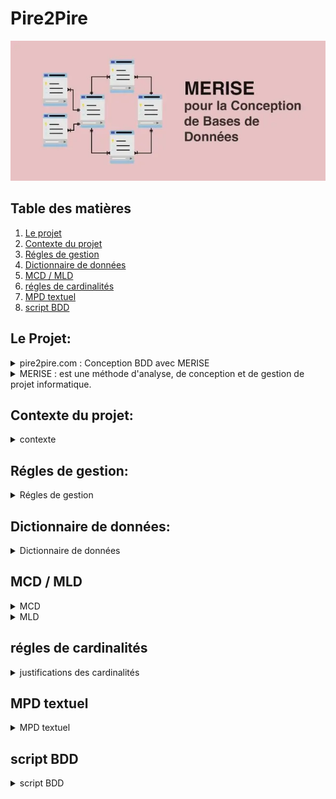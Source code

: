 # Pire2Pire

![image pire2pire](https://github.com/LegrandThomas/Pire2Pire/blob/main/assets/img/pire2pire_img.webp)

## Table des matières

1. [Le projet](#Le-Projet)
2. [Contexte du projet](#Contexte-du-projet)
3. [Régles de gestion](#Régles-de-gestion)
4. [Dictionnaire de données](#Dictionnaire-de-données)
5. [MCD / MLD](#mcd--mld)
6. [régles de cardinalités](#régles-de-cardinalités)
7. [MPD textuel](#Mpd-textuel)
8. [script BDD](#Script-BDD)

## Le Projet:

<details>
   <summary>pire2pire.com : Conception BDD avec MERISE</summary>
    Votre mission est de concevoir la base de données d’une plateforme de formation en ligne nommée pire2pire.com à l'aide de la méthode MERISE.
 </details>

<details>
   <summary>MERISE : est une méthode d'analyse, de conception et de gestion de projet informatique. </summary>
    Merise est une méthodologie de modélisation à usage général dans le domaine du
développement de systèmes d’information, du génie logiciel et de la gestion de projet.
Introduit pour la première fois au début des années 1980, il était largement utilisé en France.
Il a été développé et perfectionné à un point tel que la plupart des grandes organisations
gouvernementales, commerciales et industrielles françaises l'ont adopté.
Merise procède à un traitement séparé des données et des processus, où la vue des données est
modélisée en trois étapes: de la conception à la physique en passant par la logique. De même,
la vue axée sur les processus passe par les trois étapes conceptuelle, organisationnelle et
opérationnelle. Ces étapes du processus de modélisation sont parallèles aux étapes du cycle de
vie: planification stratégique, étude préliminaire, étude détaillée, développement, mise en
œuvre et maintenance. C'est une méthode d'analyse basée sur le modèle entité-relation. En
utilisant Merise, vous pouvez concevoir des tables avec des relations pour créer une base de
données relationnelle.
 </details>

 ## Contexte du projet:
  
  <details>
      <summary>contexte</summary>
      Les formations sont organisés en modules.

​

Chaque module est caractérisé par un numéro de module sous forme de Semantic Versionning, un intitulé, un objectif pédagogique, un contenu (textes, images et vidéos), une durée en heures, un ou plusieurs tags et un auteur.

​

Un module peut faire partie d'une ou plusieurs formations, comme par exemple un pire module "Commandes de base Git" pourrait faire partie d'une pire formation "Frontend Javascript" et "DevOps", voir  plus.

​

Une lecçon peut contenir un texte et/ou une image et/ou une vidéo.

​

​

Les apprenants peuvent s'inscrire à une ou plusieurs formations, ils peuvent choisir de ne pas suivre certains des modules s'ils possèdent déjà, par exemple, les compétences. Autrement dit, ils peuvent arbitrairement valider les modules de leur choix en un clic.

​

Chaque apprenant est évalué pour chaque module et possède un état de fin de module (OK / KO).

​

Une formation est considérée comme terminée lorsque tous les modules ont été validés.

​

Chaque apprenant est caractérisé par un numéro d’inscription unique, un nom, un prénom, une adresse et une date de naissance.

​

Un formateurs est auteur d'un module pour une formation donnée, chaque formateur est caractérisé par un code, un nom, un prénom.

​

  </details>

   ## Régles de gestion:
  
  <details>
      <summary>Régles de gestion</summary>
     Entités et Règles de Gestion


Vue d'ensemble des entités

    Visitors (uniquement pour les régles de gestions)
    Users
    Roles 
    Statuses 
    Tags 
    Profiles
    Formations
    Modules
    Lessons
    Contents
    Compose
    Follow
    To Tag
    Validate
    Study



Visitors

    Règles de gestion :
        Peut consulter et naviguer sur l’application.
        Peut s’inscrire et créer son compte en fournissant les informations nécessaires à l’inscription.
        Devient apprenant suite à l'inscription.

users:
    Un user à 1 et 1 seul rôle qui déterminera les ses autorisations

     Attribut particuliers :
        Identification_code : code d'identification commençant par un lettre  associé à un rôle puis des chiffres, doit etre unique afin que chaque apprenant, formateur ou administrateur aient un code d'identification unique.
        exemple pour un 'student' : S051, un 'trainer' : T421, un administrator : A121

  user avec le role d'apprenant (student)

    Règles de gestion :
        Peut consulter et naviguer sur l’application.
        Peut s’identifier sur l’application en renseignant ses informations de connexion.
        Peut modifier ses informations de profil.
        Peut se désinscrire (désactivation) et/ou supprimer son compte.
        Peut utiliser son droit d’accès, de rectification ou suppression des données.
        Peut rechercher zéro ou plusieurs modules par leur nom, tag, etc.
        Peut consulter zéro ou plusieurs formations.
        Peut s’inscrire ou suivre zéro ou plusieurs formations.
        Ne peut souscrire à une formation que s’il ne la suit pas déjà.
        Peut suivre zéro ou plusieurs modules d’une formation.
        Peut suivre zéro ou plusieurs leçons d’un module.
        Peut avoir zéro ou plusieurs leçons validées.
        Peut s’auto-valider zéro ou plusieurs leçons.
        Peut avoir zéro ou plusieurs modules validés.
        Peut avoir zéro ou plusieurs formations validées.
        Peut suivre sa progression pour une formation, un module, y compris les leçons validées.

user avec le role formateurs (trainer)

    Règles de gestion :
        Peut consulter et naviguer sur l’application.
        Peut s’identifier sur l’application en renseignant ses informations de connexion.
        Peut modifier ses informations de profil.
        Peut utiliser son droit d’accès, de rectification ou suppression des données.
        Peut rechercher zéro ou plusieurs modules par leur nom, tag, etc.
        Peut consulter zéro ou plusieurs formations.
        Peut créer zéro ou plusieurs formations.
        Peut changer le statut de zéro ou plusieurs de ses formations (crées par lui), en brouillon, en ligne ou retirée.
        Peut modifier zéro ou plusieurs de ses formations (crées par lui), nom, description, contenu, etc.
        Peut être auteur de zéro ou plusieurs modules.
        Peut être auteur de zéro ou plusieurs leçons.
        Peut créer, modifier, supprimer un tag.

user avec le role administrateur (administrateur)

    Règles de gestion :
        Peut modifier le role d'un user.
Roles

    Règles de gestion :
        Doit avoir un id unique un nom unique
        Le code_role_prefix doit être unique est composé d'une lettre

Profiles

    Règles de gestion :
        Doit avoir un id unique et un pseudo unique.


Formations

    Règles de gestion :
        Doit avoir un nom unique et un numéro de formation unique.
        Doit avoir un et un seul statut (en ligne, brouillon, retirée).
        Est constituée de zéro ou plusieurs modules.
        Une formation au statut 'en ligne' doit comporter au moins un module au statut 'en ligne'.
        Est suivie par zéro ou plusieurs apprenants.
        Peut être validée par zéro ou plusieurs apprenants.

Modules

   
    Règles de gestion :
        Doit avoir un nom unique et un numéro de module unique.
        Doit avoir un et un seul statut (en ligne, brouillon, retirée).
        Est constitué de zéro ou plusieurs leçons.
        Un module au statut 'en ligne' doit être constitué d’une à plusieurs leçons aux statuts 'en ligne'.
        Peut être dans zéro ou plusieurs formations.
        Peut être suivi par zéro ou plusieurs apprenants.
        Peut être validé par zéro ou plusieurs apprenants.

Leçons


    Règles de gestion :
        Doit avoir un nom unique et un numéro de leçon unique.
        Doit avoir un et un seul statut (en ligne, brouillon, retirée).
        Peut avoir zéro ou un contenu

Statuses

    Règles de gestion :
        Doit avoir un nom unique et un numéro de statuts unique.

Tags
  
    Règles de gestion :
        Doit avoir un nom unique et un numéro de tags unique.

contents

     Règles de gestion :
        Doit avoir un numéro de contenu unique.
        Le text_name doit être unique.
        Le img_name doit être unique.
        Le video_name doit être unique.


Règles de Gestion Complètes
Utilisateurs

    Un utilisateur doit avoir un rôle unique parmi Apprenant, Formateur, et Administrateur.
    Un utilisateur doit avoir une adresse e-mail unique.
    Un utilisateur peut s'identifier sur l'application en renseignant ses informations de connexion.
    Un utilisateur peut modifier ses informations de profil.
    Un utilisateur peut se désinscrire et/ou supprimer son profil.
    Un utilisateur peut utiliser son droit d’accès, de rectification ou suppression des données.

Apprenants

    Un apprenant doit avoir un numéro d’apprenant unique.
    Un apprenant peut consulter et naviguer sur l’application.
    Un apprenant peut rechercher zéro ou plusieurs formations par leur nom, tag, etc.
    Un apprenant peut consulter zéro ou plusieurs formations.
    Un apprenant peut s’inscrire ou suivre zéro ou plusieurs formations.
    Un apprenant ne peut souscrire à une formation que s’il ne la suit pas déjà.
    Un apprenant peut suivre zéro ou plusieurs modules d’une formation.
    Un apprenant peut suivre zéro ou plusieurs leçons d’un module.
    Un apprenant peut avoir zéro ou plusieurs leçons validées.
    Un apprenant peut s’auto-valider zéro ou plusieurs leçons.
    Un apprenant peut avoir zéro ou plusieurs modules validés.
    Un apprenant peut avoir zéro ou plusieurs formations validées.
    Un apprenant peut suivre sa progression pour une formation, un module, y compris les leçons validées.

Formateurs

    Un formateur doit avoir un numéro de formateur unique.
    Un formateur peut rechercher zéro ou plusieurs formations par leur nom, tag, etc.
    Un formateur peut consulter zéro ou plusieurs formations.
    Un formateur peut créer zéro ou plusieurs formations.
    Un formateur peut changer le statut de zéro ou plusieurs de ses formations (crées par lui) en brouillon, en ligne ou retirée.
    Un formateur peut modifier zéro ou plusieurs de ses formations (crées par lui), nom, description, contenu, etc.
    Un formateur peut être auteur de zéro ou plusieurs modules.
    Un formateur peut être auteur de zéro ou plusieurs leçons.
    Un formateur peut créer, modifier, supprimer un tag.

Administrateurs


    Un administrateur peut attribuer et révoquer des rôles utilisateurs.
 

Formations

    Une formation doit avoir un nom unique et un numéro de formation unique.
    Une formation doit avoir un et un seul statut (en ligne, brouillon, retirée).
    Une formation est constituée de zéro ou plusieurs modules.
    Une formation au statut 'en ligne' doit comporter au moins un module au statut 'en ligne'.
    Une formation est suivie par zéro ou plusieurs apprenants.
    Une formation peut être validée par zéro ou plusieurs apprenants.

Modules

    Un module doit avoir un nom unique et un numéro de module unique.
    Un module doit avoir un et un seul statut (en ligne, brouillon, retirée).
    Un module a un ou plusieurs auteurs (formateurs).
    Un module est constitué de zéro ou plusieurs leçons.
    Un module au statut 'en ligne' doit être constitué d’une à plusieurs leçons aux statuts 'en ligne'.
    Un module peut être dans zéro ou plusieurs formations.
    Un module peut être suivi par zéro ou plusieurs apprenants.
    Un module peut être validé par zéro ou plusieurs apprenants.

Leçons

    Une leçon doit avoir un nom unique et un numéro de leçon unique.
    Une leçon doit avoir un et un seul statut (en ligne, brouillon, retirée).
    Une leçon a un ou plusieurs auteurs (formateurs).
    Une leçon doit avoir un texte et une vidéo.
    Une leçon peut avoir une ou plusieurs images.
    Une leçon doit avoir un ou plusieurs tags.

Statuts

    Un statut doit avoir un nom unique.

Tags

    Un tag doit avoir un nom unique.



​

  </details>
  
  ## Dictionnaire de données:
  
  <details>
      <summary>Dictionnaire de données</summary>

### Table : roles

| Attribut            | Type          | Longueur | Contraintes      | Description          | Exemple                                |
|---------------------|---------------|----------|-----------------|----------------------|---------------------------------------|
| id_roles            | SERIAL        | -        | PRIMARY KEY     | Identifiant du rôle  | 123                                   |
| name                | VARCHAR(50)   | 50       | NOT NULL, UNIQUE| Nom du rôle          | Formateur                             |
| role_code_prefix    | VARCHAR(1)    | 1        | NOT NULL, UNIQUE| Préfixe du code du rôle | F                                   |
| created_at          | DATE          | -        | NOT NULL        | Date de création du rôle | 2024-05-28                          |
| updated_at          | DATE          | -        | NOT NULL        | Date de mise à jour du rôle | 2024-05-28                         |

### Table : statuses
| Attribut            | Type          | Longueur | Contraintes      | Description          | Exemple                                |
|---------------------|---------------|----------|-----------------|----------------------|---------------------------------------|
| id_statuses         | SERIAL        | -        | PRIMARY KEY     | Identifiant du statut | 456                                  |
| name                | VARCHAR(50)   | 50       | NOT NULL, UNIQUE| Nom du statut       | En cours                              |
| created_at          | DATE          | -        | NOT NULL        | Date de création du statut | 2024-05-28                         |
| updated_at          | DATE          | -        | NOT NULL        | Date de mise à jour du statut | 2024-05-28                        |

### Table : tags
| Attribut            | Type          | Longueur | Contraintes      | Description          | Exemple                                |
|---------------------|---------------|----------|-----------------|----------------------|---------------------------------------|
| id_tags             | SERIAL        | -        | PRIMARY KEY     | Identifiant du tag   | 789                                   |
| name                | VARCHAR(100)  | 100      | NOT NULL, UNIQUE| Nom du tag           | Informatique                          |
| created_at          | DATE          | -        | NOT NULL        | Date de création du tag | 2024-05-28                         |
| updated_at          | DATE          | -        | NOT NULL        | Date de mise à jour du tag | 2024-05-28                        |

### Table : users
| Attribut              | Type          | Longueur | Contraintes      | Description          | Exemple                                |
|-----------------------|---------------|----------|-----------------|----------------------|---------------------------------------|
| id_users              | UUID          | 36       | PRIMARY KEY     | Identifiant de l'utilisateur | a3b3f0a6-7c35-4b57-bf69-57c46d48f1d2 |
| email                 | VARCHAR(255)  | 255      | NOT NULL, UNIQUE| Adresse email de l'utilisateur | example@example.com               |
| password              | VARCHAR(255)  | 255      | NOT NULL        | Mot de passe de l'utilisateur | ********                            |
| is_active             | BOOLEAN       | -        | NOT NULL        | Statut d'activation de l'utilisateur | true                          |
| identification_code   | VARCHAR(50)   | 50       | NOT NULL, UNIQUE| Code d'identification de l'utilisateur | ABC123                           |
| created_at            | DATE          | -        | NOT NULL        | Date de création de l'utilisateur | 2024-05-28                        |
| updated_at            | DATE          | -        | NOT NULL        | Date de mise à jour de l'utilisateur| 2024-05-28                       |

**Foreign Key Constraints:**
- `id_users_1` REFERENCES `users(id_users)`
- `id_roles` REFERENCES `roles(id_roles)`

### Table : formations
| Attribut              | Type          | Longueur | Contraintes      | Description          | Exemple                                |
|-----------------------|---------------|----------|-----------------|----------------------|---------------------------------------|
| id_formations         | SERIAL        | -        | PRIMARY KEY     | Identifiant de la formation | 987                                 |
| name                  | VARCHAR(100)  | 100      | NOT NULL, UNIQUE| Nom de la formation | Formation A                           |
| description           | VARCHAR(255)  | 255      |                 | Description de la formation | Description de la formation      |
| created_at            | DATE          | -        | NOT NULL        | Date de création de la formation | 2024-05-28                       |
| updated_at            | DATE          | -        | NOT NULL        | Date de mise à jour de la formation | 2024-05-28                      |

**Foreign Key Constraints:**
- `id_users` REFERENCES `users(id_users)`
- `id_statuses` REFERENCES `statuses(id_statuses)`

### Table : modules
| Attribut              | Type          | Longueur | Contraintes      | Description          | Exemple                                |
|-----------------------|---------------|----------|-----------------|----------------------|---------------------------------------|
| id_modules            | SERIAL        | -        | PRIMARY KEY     | Identifiant du module | 654                                 |
| name                  | VARCHAR(100)  | 100      | NOT NULL, UNIQUE| Nom du module        | Module A                              |
| description           | VARCHAR(50)   | 50       |                 | Description du module | Description du module                 |
| objectif              | VARCHAR(50)   | 50       |                 | Objectif du module   | Objectif du module                    |
| duration              | TIME          | -        |                 | Durée du module      | 02:30:00                              |
| version               | VARCHAR(10)   | 10       |                 | Version du module    | 1.0                                   |
| created_at            | DATE          | -        | NOT NULL        | Date de création du module | 2024-05-28                       |
| updated_at            | DATE          | -        | NOT NULL        | Date de mise à jour du module | 2024-05-28                      |

**Foreign Key Constraints:**
- `id_users` REFERENCES `users(id_users)`
- `id_statuses` REFERENCES `statuses(id_statuses)`

### Table : lessons
| Attribut              | Type          | Longueur | Contraintes      | Description          | Exemple                                |
|-----------------------|---------------|----------|-----------------|----------------------|---------------------------------------|
| id_lessons            | SERIAL        | -        | PRIMARY KEY     | Identifiant de la leçon | 321                               |
| name                  | VARCHAR(100)  | 100      | NOT NULL, UNIQUE| Nom de la leçon     | Leçon A                               |
| description           | VARCHAR(255)  | 255      |                 | Description de la leçon | Description de la leçon             |
| created_at            | DATE          | -        | NOT NULL        | Date de création de la leçon | 2024-05-28                      |
| updated_at            | DATE          | -        | NOT NULL        | Date de mise à jour de la leçon | 2024-05-28                     |

**Foreign Key Constraints:**
- `id_users` REFERENCES `users(id_users)`
- `id_statuses` REFERENCES `statuses(id_statuses)`
- `id_modules` REFERENCES `modules(id_modules)`

### Table : contents
| Attribut              | Type          | Longueur | Contraintes      | Description          | Exemple                                |
|-----------------------|---------------|----------|-----------------|----------------------|---------------------------------------|
| id_contents           | SERIAL        | -        | PRIMARY KEY     | Identifiant du contenu | 111                               |
| name_text             | VARCHAR(50)   | 50       | UNIQUE          | Nom du texte         | Texte_A                               |
| text                  | VARCHAR(255)  | 255      |                 | Texte                | "Contenu du texte"                    |
| name_img              | VARCHAR(50)   | 50       | UNIQUE          | Nom de l'image       | Image_A                               |
| img_url               | VARCHAR(50)   | 50       |                 | URL de l'image       | "http://exemple.com/image.jpg"       |
| name_video            | VARCHAR(50)   | 50       | UNIQUE          | Nom de la vidéo      | Video_A                               |
| video_url             | VARCHAR(50)   | 50       |                 | URL de la vidéo      | "http://exemple.com/video.mp4"       |
| created_at            | DATE          | -        | NOT NULL        | Date de création du contenu | 2024-05-28                       |
| updated_at            | DATE          | -        | NOT NULL        | Date de mise à jour du contenu | 2024-05-28                      |

**Foreign Key Constraints:**
- `id_users` REFERENCES `users(id_users)`
- `id_lessons` REFERENCES `lessons(id_lessons)`

### Table : profiles
| Attribut              | Type          | Longueur | Contraintes      | Description          | Exemple                                |
|-----------------------|---------------|----------|-----------------|----------------------|---------------------------------------|
| id_profiles           | SERIAL        | -        | PRIMARY KEY     | Identifiant du profil | 999                               |
| first_name            | VARCHAR(255)  | 255      | NOT NULL        | Prénom               | John                                  |
| last_name             | VARCHAR(255)  | 255      | NOT NULL        | Nom                  | Doe                                   |
| pseudo                | VARCHAR(255)  | 255      | NOT NULL, UNIQUE| Pseudo               | johndoe                               |
| birthdate             | DATE          | -        | NOT NULL        | Date de naissance    | 1990-01-01                            |
| house_number_or_building | INTEGER    | -        | NOT NULL        | Numéro de maison ou de bâtiment | 123 |
| street                | VARCHAR(100)  | 100      | NOT NULL        | Rue                  | Main Street                           |
| city                  | VARCHAR(50)   | 50       | NOT NULL        | Ville                | Anytown                               |
| zip_code              | VARCHAR(50)   | 50       | NOT NULL        | Code postal          | 12345                                 |
| adress_line2          | VARCHAR(50)   | 50       |                 | Ligne d'adresse 2    | (facultatif)                          |
| country               | VARCHAR(50)   | 50       | NOT NULL        | Pays                 | Country X                             |
| created_at            | DATE          | -        | NOT NULL        | Date de création du profil | 2024-05-28                       |
| updated_at            | DATE          | -        | NOT NULL        | Date de mise à jour du profil | 2024-05-28                      |

**Foreign Key Constraints:**
- `id_users` REFERENCES `users(id_users)`

### Table : compose
| Attribut              | Type          | Longueur | Contraintes      | Description          | Exemple                                |
|-----------------------|---------------|----------|-----------------|----------------------|---------------------------------------|
| id_formations         | INTEGER       | -        | PRIMARY KEY     | Identifiant 
de la formation | 419                               |
| id_modules            | INTEGER       | -        | PRIMARY KEY     | Identifiant 
du module | 123                               |

**Foreign Key Constraints:**
- `id_formations` REFERENCES `formations(id_formations)`
- `id_modules` REFERENCES `modules(id_modules)`

### Table : follow
| Attribut              | Type          | Longueur | Contraintes      | Description          | Exemple                                |
|-----------------------|---------------|----------|-----------------|----------------------|---------------------------------------|
| id_users              | UUID          | 36       | PRIMARY KEY     | Identifiant de l'utilisateur | a3b3f0a6-7c35-4b57-bf69-57c46d48f1d2 |
| id_formations         | INTEGER       | -        | PRIMARY KEY     | Identifiant de la formation suivie | 987                               |
| start_date            | DATE          | -        |                 | Date de début de la formation | 2024-05-28                      |
| end_date              | DATE          | -        |                 | Date de fin de la formation | 2024-06-28                        |
| is_finished           | BOOLEAN       | -        | NOT NULL        | Statut de fin de la formation | true                            |

**Foreign Key Constraints:**
- `id_users` REFERENCES `users(id_users)`
- `id_formations` REFERENCES `formations(id_formations)`

### Table : to_tag
| Attribut              | Type          | Longueur | Contraintes      | Description          | Exemple                                |
|-----------------------|---------------|----------|-----------------|----------------------|---------------------------------------|
| id_modules            | INTEGER       | -        | PRIMARY KEY     | Identifiant du module | 123                               |
| id_tags               | INTEGER       | -        | PRIMARY KEY     | Identifiant du tag   | 456                               |

**Foreign Key Constraints:**
- `id_modules` REFERENCES `modules(id_modules)`
- `id_tags` REFERENCES `tags(id_tags)`

### Table : validate
| Attribut              | Type          | Longueur | Contraintes      | Description          | Exemple                                |
|-----------------------|---------------|----------|-----------------|----------------------|---------------------------------------|
| id_users              | UUID          | 36       | PRIMARY KEY     | Identifiant de l'utilisateur | a3b3f0a6-7c35-4b57-bf69-57c46d48f1d2 |
| id_modules            | INTEGER       | -        | PRIMARY KEY     | Identifiant du module | 654                               |
| validate_date         | DATE          | -        | NOT NULL        | Date de validation du module | 2024-05-28                        |

**Foreign Key Constraints:**
- `id_users` REFERENCES `users(id_users)`
- `id_modules` REFERENCES `modules(id_modules)`

### Table : study
| Attribut              | Type          | Longueur | Contraintes      | Description          | Exemple                                |
|-----------------------|---------------|----------|-----------------|----------------------|---------------------------------------|
| id_users              | UUID          | 36       | PRIMARY KEY     | Identifiant de l'utilisateur | a3b3f0a6-7c35-4b57-bf69-57c46d48f1d2 |
| id_lessons            | INTEGER       | -        | PRIMARY KEY     | Identifiant de la leçon | 321                               |
| validation_date       | DATE          | -        |                 | Date de validation de la leçon | 2024-05-28                      |

**Foreign Key Constraints:**
- `id_users` REFERENCES `users(id_users)`
- `id_lessons` REFERENCES `lessons(id_lessons)`

​

  </details>
  

## MCD / MLD
<details>
      <summary>MCD</summary>

![image pire2pire](.\assets\img\MCD.png)

</details>    

<details>
      <summary>MLD</summary>

![image pire2pire](.\assets\img\MLD.png)

</details>    

## régles de cardinalités

<details>
      <summary>justifications des cardinalités</summary>

Users et Roles

    1 user a 1 et 1 seul rôle : Lors de l'inscription, est attribué un rôle unique (apprenant par défaut).
    1 rôle est affecté à 0 ou plusieurs users : Un rôle peut être attribué à plusieurs utilisateurs, mais il peut aussi ne pas être attribué du tout.

Users et Profiles

    1 user a 0 ou 1 seul profil : Permet de créer rapidement un utilisateur en base de données sans avoir à renseigner un profil complet.
    1 profil appartient à 1 et 1 seul user : Chaque profil est associé à un seul utilisateur.

Users et Administrateurs

    1 user (s'il a le rôle 'administrator') peut changer le rôle de zéro ou plusieurs users : Un administrateur peut modifier les rôles d'autres utilisateurs.
    1 rôle user peut être changé par 0 ou plusieurs users (ayant le rôle 'administrator') : Les utilisateurs ayant le rôle d'administrateur peuvent modifier les rôles des utilisateurs.

Users et Contenus

    1 user (s'il a le rôle 'trainer') peut générer/modifier zéro ou plusieurs contenus : Un formateur peut créer ou modifier plusieurs contenus.
    1 contenu est généré/modifié par zéro ou 1 seul user (ayant le rôle 'trainer') : Chaque contenu est associé à un formateur qui le crée ou le modifie.

Users et Leçons

    1 user (s'il a le rôle 'trainer') peut générer/modifier zéro ou plusieurs leçons : Un formateur peut créer ou modifier plusieurs leçons.
    1 leçon est générée/modifiée par zéro ou 1 seul user (ayant le rôle 'trainer') : Chaque leçon est associée à un formateur qui la crée ou la modifie.

Users et Modules

    1 user (s'il a le rôle 'trainer') peut générer/modifier zéro ou plusieurs modules : Un formateur peut créer ou modifier plusieurs modules.
    1 module est généré/modifié par zéro ou 1 seul user (ayant le rôle 'trainer') : Chaque module est associé à un formateur qui le crée ou le modifie.

Users et Formations

    1 user (s'il a le rôle 'trainer') peut générer/modifier zéro ou plusieurs formations : Un formateur peut créer ou modifier plusieurs formations.
    1 formation est générée/modifiée par zéro ou 1 seul user (ayant le rôle 'trainer') : Chaque formation est associée à un formateur qui la crée ou la modifie.

Users et Formations (Suivi)

    1 user (s'il a le rôle 'student') peut suivre zéro ou plusieurs formations : Un étudiant peut suivre plusieurs formations. On sauvegardera sa date de début, de fin, et l'état de validation de la formation (is_finished boolean).
    1 formation est suivie par 0 ou plusieurs users (ayant le rôle 'student') : Une formation peut être suivie par plusieurs étudiants.

Users et Modules (Validation)

    1 user (s'il a le rôle 'student') peut valider zéro ou plusieurs modules : Un étudiant peut valider plusieurs modules. On sauvegarde la date de validation du module pour cet utilisateur.
    1 module peut être suivi par 0 ou plusieurs users (ayant le rôle 'student') : Un module peut être suivi par plusieurs étudiants.

Users et Leçons (Validation)

    1 user (s'il a le rôle 'student') peut suivre et valider zéro ou plusieurs leçons : Un étudiant peut suivre et valider plusieurs leçons. On sauvegarde la date de validation de la leçon pour cet utilisateur.
    1 leçon peut être étudiée/validée par 0 ou plusieurs users (ayant le rôle 'student') : Une leçon peut être étudiée et validée par plusieurs étudiants.

Formations et Modules

    1 formation est composée de 0 ou plusieurs modules : Une formation peut contenir plusieurs modules.
    Un module peut être dans 0 ou plusieurs formations : Un module peut être utilisé dans plusieurs formations.

Modules et Leçons

    1 module est constitué de 0 ou plusieurs leçons : Un module peut contenir plusieurs leçons.
    1 leçon peut être dans 0 ou 1 module : Chaque leçon appartient à un seul module ou n'appartient à aucun module.

Leçons et Contenus

    1 leçon comprend 0 ou un contenu : Une leçon peut avoir un contenu associé ou ne pas en avoir.
    1 contenu se trouve dans 0 ou 1 leçon : Un contenu est associé à une leçon ou n'est pas associé.

Modules et Tags

    1 module a 1 ou plusieurs tags : Un module doit avoir au moins un tag.
    1 tag est associé à 0 ou plusieurs modules : Un tag peut être utilisé pour plusieurs modules.

Formations et Statuts

    1 formation a 1 et 1 seul statut : Chaque formation a un seul statut (en ligne, brouillon, retirée).
    1 statut est associé à 0 ou plusieurs formations : Un statut peut être appliqué à plusieurs formations.

Modules et Statuts

    1 module a 1 et 1 seul statut : Chaque module a un seul statut (en ligne, brouillon, retirée).
    1 statut est associé à 0 ou plusieurs modules : Un statut peut être appliqué à plusieurs modules.

Leçons et Statuts

    1 leçon a 1 et 1 seul statut : Chaque leçon a un seul statut (en ligne, brouillon, retirée).
    1 statut est associé à 0 ou plusieurs leçons : Un statut peut être appliqué à plusieurs leçons.

Statuts

    1 statut doit avoir un nom unique : Chaque statut a un nom unique.
    1 statut est associé à 0 ou plusieurs entités : Un statut peut être utilisé pour plusieurs formations, modules ou leçons.

Tags

    1 tag doit avoir un nom unique : Chaque tag a un nom unique.
    1 tag est associé à 0 ou plusieurs modules : Un tag peut être utilisé pour plusieurs modules.

</details>   

## MPD textuel

<details>
      <summary>MPD textuel</summary>
roles = (id_roles SERIAL, name VARCHAR(50) , role_code_prefix VARCHAR(1) , created_at DATE, updated_at DATE);


statuses = (id_statuses SERIAL, name VARCHAR(50) , created_at DATE, updated_at DATE);
tags = (id_tags SERIAL, name VARCHAR(100) , created_at DATE, updated_at DATE);

users = (id_users UUID, email VARCHAR(255) , password VARCHAR(255) , is_active BOOLEAN, identification_code VARCHAR(50) , created_at DATE, updated_at DATE, #id_users_1*, #id_roles);

formations = (id_formations SERIAL, name VARCHAR(100) , description VARCHAR(255) , created_at DATE, updated_at DATE, #id_users, #id_statuses);

modules = (id_modules SERIAL, name VARCHAR(100) , description VARCHAR(50) , objectif VARCHAR(50) , duration TIME, version VARCHAR(10) , created_at DATE, updated_at DATE, #id_users, #id_statuses);

lessons = (id_lessons SERIAL, name VARCHAR(100) , description VARCHAR(255) , created_at DATE, updated_at DATE, #id_users, #id_statuses, #id_modules*);

contents = (id_contents SERIAL, name_text VARCHAR(50) , text VARCHAR(255) , name_img VARCHAR(50) , img_url VARCHAR(50) , name_video VARCHAR(50) , video_url VARCHAR(50) , created_at DATE, updated_at DATE, #id_users, #id_lessons*);

profiles = (id_profiles SERIAL, first_name VARCHAR(255) , last_name VARCHAR(255) , pseudo VARCHAR(255) , birthdate DATE, house_number_or_building INTEGER, street VARCHAR(100) , city VARCHAR(50) , zip_code VARCHAR(50) , adress_line2 VARCHAR(50) , country VARCHAR(50) , created_at DATE, updated_at DATE, #id_users);

compose = (#id_formations, #id_modules);

follow = (#id_users, #id_formations, start_date DATE, end_date DATE, is_finished BOOLEAN);

to_tag = (#id_modules, #id_tags);

validate = (#id_users, #id_modules, validate_date DATE);

study = (#id_users, #id_lessons, validation_date DATE);



</details>   

## script BDD

<details>
      <summary>script BDD</summary>
CREATE TABLE roles (
    id_roles SERIAL,
    name VARCHAR(50) NOT NULL,
    role_code_prefix VARCHAR(1) NOT NULL,
    created_at DATE NOT NULL DEFAULT CURRENT_DATE,
    updated_at DATE NOT NULL DEFAULT CURRENT_DATE,
    PRIMARY KEY (id_roles),
    UNIQUE (name),
    UNIQUE (role_code_prefix)
);

CREATE TABLE statuses (
    id_statuses SERIAL,
    name VARCHAR(50) NOT NULL,
    created_at DATE NOT NULL DEFAULT CURRENT_DATE,
    updated_at DATE NOT NULL DEFAULT CURRENT_DATE,
    PRIMARY KEY (id_statuses),
    UNIQUE (name)
);

CREATE TABLE tags (
    id_tags SERIAL,
    name VARCHAR(100) NOT NULL,
    created_at DATE NOT NULL DEFAULT CURRENT_DATE,
    updated_at DATE NOT NULL DEFAULT CURRENT_DATE,
    PRIMARY KEY (id_tags),
    UNIQUE (name)
);

CREATE TABLE users (
    id_users UUID,
    email VARCHAR(255) NOT NULL,
    password VARCHAR(255) NOT NULL,
    is_active BOOLEAN NOT NULL,
    identification_code VARCHAR(50) NOT NULL,
    created_at DATE NOT NULL DEFAULT CURRENT_DATE,
    updated_at DATE NOT NULL DEFAULT CURRENT_DATE,
    id_users_1 UUID,
    id_roles INTEGER NOT NULL,
    PRIMARY KEY (id_users),
    UNIQUE (email),
    UNIQUE (identification_code),
    FOREIGN KEY (id_users_1) REFERENCES users (id_users),
    FOREIGN KEY (id_roles) REFERENCES roles (id_roles)
);

CREATE TABLE formations (
    id_formations SERIAL,
    name VARCHAR(100) NOT NULL,
    description VARCHAR(255),
    created_at DATE NOT NULL DEFAULT CURRENT_DATE,
    updated_at DATE NOT NULL DEFAULT CURRENT_DATE,
    id_users UUID NOT NULL,
    id_statuses INTEGER NOT NULL,
    PRIMARY KEY (id_formations),
    UNIQUE (name),
    FOREIGN KEY (id_users) REFERENCES users (id_users),
    FOREIGN KEY (id_statuses) REFERENCES statuses (id_statuses)
);

CREATE TABLE modules (
    id_modules SERIAL,
    name VARCHAR(100) NOT NULL,
    description VARCHAR(50),
    objectif VARCHAR(50),
    duration TIME,
    version VARCHAR(10),
    created_at DATE NOT NULL DEFAULT CURRENT_DATE,
    updated_at DATE NOT NULL DEFAULT CURRENT_DATE,
    id_users UUID NOT NULL,
    id_statuses INTEGER NOT NULL,
    PRIMARY KEY (id_modules),
    UNIQUE (name),
    FOREIGN KEY (id_users) REFERENCES users (id_users),
    FOREIGN KEY (id_statuses) REFERENCES statuses (id_statuses)
);

CREATE TABLE lessons (
    id_lessons SERIAL,
    name VARCHAR(100) NOT NULL,
    description VARCHAR(255),
    created_at DATE NOT NULL DEFAULT CURRENT_DATE,
    updated_at DATE NOT NULL DEFAULT CURRENT_DATE,
    id_users UUID NOT NULL,
    id_statuses INTEGER NOT NULL,
    id_modules INTEGER,
    PRIMARY KEY (id_lessons),
    UNIQUE (name),
    FOREIGN KEY (id_users) REFERENCES users (id_users),
    FOREIGN KEY (id_statuses) REFERENCES statuses (id_statuses),
    FOREIGN KEY (id_modules) REFERENCES modules (id_modules)
);

CREATE TABLE contents (
    id_contents SERIAL,
    name_text VARCHAR(50),
    text VARCHAR(255),
    name_img VARCHAR(50),
    img_url VARCHAR(50),
    name_video VARCHAR(50),
    video_url VARCHAR(50),
    created_at DATE NOT NULL DEFAULT CURRENT_DATE,
    updated_at DATE NOT NULL DEFAULT CURRENT_DATE,
    id_users UUID NOT NULL,
    id_lessons INTEGER,
    PRIMARY KEY (id_contents),
    UNIQUE (id_lessons),
    UNIQUE (name_text),
    UNIQUE (name_img),
    UNIQUE (name_video),
    FOREIGN KEY (id_users) REFERENCES users (id_users),
    FOREIGN KEY (id_lessons) REFERENCES lessons (id_lessons)
);

CREATE TABLE profiles (
    id_profiles SERIAL,
    first_name VARCHAR(255) NOT NULL,
    last_name VARCHAR(255) NOT NULL,
    pseudo VARCHAR(255) NOT NULL,
    birthdate DATE NOT NULL,
    house_number_or_building INTEGER NOT NULL,
    street VARCHAR(100) NOT NULL,
    city VARCHAR(50) NOT NULL,
    zip_code VARCHAR(50) NOT NULL,
    adress_line2 VARCHAR(50),
    country VARCHAR(50) NOT NULL,
    created_at DATE NOT NULL DEFAULT CURRENT_DATE,
    updated_at DATE NOT NULL DEFAULT CURRENT_DATE,
    id_users UUID NOT NULL,
    PRIMARY KEY (id_profiles),
    UNIQUE (id_users),
    UNIQUE (pseudo),
    FOREIGN KEY (id_users) REFERENCES users (id_users)
);

CREATE TABLE compose (
    id_formations INTEGER,
    id_modules INTEGER,
    PRIMARY KEY (id_formations, id_modules),
    FOREIGN KEY (id_formations) REFERENCES formations (id_formations),
    FOREIGN KEY (id_modules) REFERENCES modules (id_modules)
);

CREATE TABLE follow (
    id_users UUID,
    id_formations INTEGER,
    start_date DATE,
    end_date DATE,
    is_finished BOOLEAN NOT NULL,
    PRIMARY KEY (id_users, id_formations),
    FOREIGN KEY (id_users) REFERENCES users (id_users),
    FOREIGN KEY (id_formations) REFERENCES formations (id_formations)
);

CREATE TABLE to_tag (
    id_modules INTEGER,
    id_tags INTEGER,
    PRIMARY KEY (id_modules, id_tags),
    FOREIGN KEY (id_modules) REFERENCES modules (id_modules),
    FOREIGN KEY (id_tags) REFERENCES tags (id_tags)
);

CREATE TABLE validate (
    id_users UUID,
    id_modules INTEGER,
    validate_date DATE NOT NULL,
    PRIMARY KEY (id_users, id_modules),
    FOREIGN KEY (id_users) REFERENCES users (id_users),
    FOREIGN KEY (id_modules) REFERENCES modules (id_modules)
);

CREATE TABLE study (
    id_users UUID,
    id_lessons INTEGER,
    validation_date DATE,
    PRIMARY KEY (id_users, id_lessons),
    FOREIGN KEY (id_users) REFERENCES users (id_users),
    FOREIGN KEY (id_lessons) REFERENCES lessons (id_lessons)
);



</details>   

